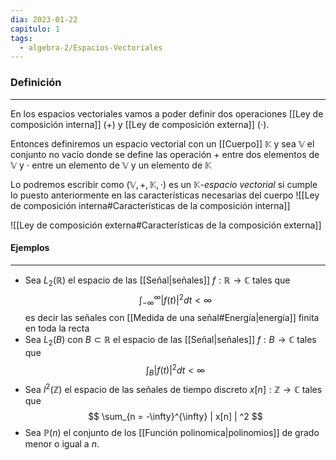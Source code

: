 ```yaml
---
dia: 2023-01-22
capitulo: 1
tags:
  - algebra-2/Espacios-Vectoriales
---
```

### Definición
---
En los espacios vectoriales vamos a poder definir dos operaciones [[Ley de composición interna]] ($+$) y [[Ley de composición externa]] ($\cdot$). 

Entonces definiremos un espacio vectorial con un [[Cuerpo]] $\mathbb{K}$ y sea $\mathbb{V}$ el conjunto no vacío donde se define las operación $+$ entre dos elementos de $\mathbb{V}$ y $\cdot$ entre un elemento de $\mathbb{V}$ y un elemento de $\mathbb{K}$

Lo podremos escribir como $(\mathbb{V}, +, \mathbb{K}, \cdot)$ es un $\mathbb{K}$*-espacio vectorial* si cumple lo puesto anteriormente en las características necesarias del cuerpo
![[Ley de composición interna#Características de la composición interna]]

![[Ley de composición externa#Características de la composición externa]]

#### Ejemplos
---
* Sea $L_2(\mathbb{R})$ el espacio de las [[Señal|señales]] $f : \mathbb{R} \to \mathbb{C}$ tales que $$ \int_{- \infty}^{\infty} | f(t) |^2 dt < \infty $$ es decir las señales con [[Medida de una señal#Energía|energía]] finita en toda la recta
* Sea $L_2(B)$ con $B \subset \mathbb{R}$ el espacio de las [[Señal|señales]] $f : B \to \mathbb{C}$ tales que $$ \int_B | f(t) |^2 dt < \infty $$
* Sea $l^2(\mathbb{Z})$ el espacio de las señales de tiempo discreto $x[n] : \mathbb{Z} \to \mathbb{C}$ tales que $$ \sum_{n = -\infty}^{\infty} | x[n] | ^2 $$
* Sea $\mathbb{P}(n)$ el conjunto de los [[Función polinomica|polinomios]] de grado menor o igual a $n$.